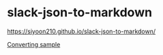 # slack-json-to-markdown

https://siyoon210.github.io/slack-json-to-markdown/


[Converting sample](https://github.com/code-villain/effective-java/blob/master/keywords/keywords_backup.md)

